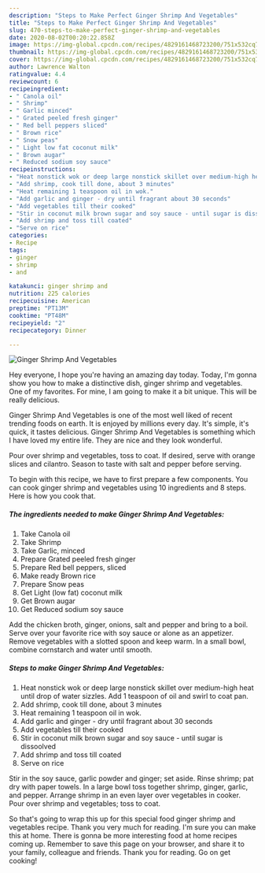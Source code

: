 ```yaml
---
description: "Steps to Make Perfect Ginger Shrimp And Vegetables"
title: "Steps to Make Perfect Ginger Shrimp And Vegetables"
slug: 470-steps-to-make-perfect-ginger-shrimp-and-vegetables
date: 2020-08-02T00:20:22.858Z
image: https://img-global.cpcdn.com/recipes/4829161468723200/751x532cq70/ginger-shrimp-and-vegetables-recipe-main-photo.jpg
thumbnail: https://img-global.cpcdn.com/recipes/4829161468723200/751x532cq70/ginger-shrimp-and-vegetables-recipe-main-photo.jpg
cover: https://img-global.cpcdn.com/recipes/4829161468723200/751x532cq70/ginger-shrimp-and-vegetables-recipe-main-photo.jpg
author: Lawrence Walton
ratingvalue: 4.4
reviewcount: 6
recipeingredient:
- " Canola oil"
- " Shrimp"
- " Garlic minced"
- " Grated peeled fresh ginger"
- " Red bell peppers sliced"
- " Brown rice"
- " Snow peas"
- " Light low fat coconut milk"
- " Brown augar"
- " Reduced sodium soy sauce"
recipeinstructions:
- "Heat nonstick wok or deep large nonstick skillet over medium-high heat until drop of water sizzles. Add 1 teaspoon of oil and swirl to coat pan."
- "Add shrimp, cook till done, about 3 minutes"
- "Heat remaining 1 teaspoon oil in wok."
- "Add garlic and ginger - dry until fragrant about 30 seconds"
- "Add vegetables till their cooked"
- "Stir in coconut milk brown sugar and soy sauce - until sugar is dissoolved"
- "Add shrimp and toss till coated"
- "Serve on rice"
categories:
- Recipe
tags:
- ginger
- shrimp
- and

katakunci: ginger shrimp and 
nutrition: 225 calories
recipecuisine: American
preptime: "PT13M"
cooktime: "PT48M"
recipeyield: "2"
recipecategory: Dinner

---
```



![Ginger Shrimp And Vegetables](https://img-global.cpcdn.com/recipes/4829161468723200/751x532cq70/ginger-shrimp-and-vegetables-recipe-main-photo.jpg)

Hey everyone, I hope you're having an amazing day today. Today, I'm gonna show you how to make a distinctive dish, ginger shrimp and vegetables. One of my favorites. For mine, I am going to make it a bit unique. This will be really delicious.

Ginger Shrimp And Vegetables is one of the most well liked of recent trending foods on earth. It is enjoyed by millions every day. It's simple, it's quick, it tastes delicious. Ginger Shrimp And Vegetables is something which I have loved my entire life. They are nice and they look wonderful.

Pour over shrimp and vegetables, toss to coat. If desired, serve with orange slices and cilantro. Season to taste with salt and pepper before serving.


To begin with this recipe, we have to first prepare a few components. You can cook ginger shrimp and vegetables using 10 ingredients and 8 steps. Here is how you cook that.

<!--inarticleads1-->

##### The ingredients needed to make Ginger Shrimp And Vegetables:

1. Take  Canola oil
1. Take  Shrimp
1. Take  Garlic, minced
1. Prepare  Grated peeled fresh ginger
1. Prepare  Red bell peppers, sliced
1. Make ready  Brown rice
1. Prepare  Snow peas
1. Get  Light (low fat) coconut milk
1. Get  Brown augar
1. Get  Reduced sodium soy sauce


Add the chicken broth, ginger, onions, salt and pepper and bring to a boil. Serve over your favorite rice with soy sauce or alone as an appetizer. Remove vegetables with a slotted spoon and keep warm. In a small bowl, combine cornstarch and water until smooth. 

<!--inarticleads2-->

##### Steps to make Ginger Shrimp And Vegetables:

1. Heat nonstick wok or deep large nonstick skillet over medium-high heat until drop of water sizzles. Add 1 teaspoon of oil and swirl to coat pan.
1. Add shrimp, cook till done, about 3 minutes
1. Heat remaining 1 teaspoon oil in wok.
1. Add garlic and ginger - dry until fragrant about 30 seconds
1. Add vegetables till their cooked
1. Stir in coconut milk brown sugar and soy sauce - until sugar is dissoolved
1. Add shrimp and toss till coated
1. Serve on rice


Stir in the soy sauce, garlic powder and ginger; set aside. Rinse shrimp; pat dry with paper towels. In a large bowl toss together shrimp, ginger, garlic, and pepper. Arrange shrimp in an even layer over vegetables in cooker. Pour over shrimp and vegetables; toss to coat. 

So that's going to wrap this up for this special food ginger shrimp and vegetables recipe. Thank you very much for reading. I'm sure you can make this at home. There is gonna be more interesting food at home recipes coming up. Remember to save this page on your browser, and share it to your family, colleague and friends. Thank you for reading. Go on get cooking!
